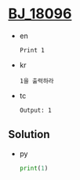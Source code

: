 # [BJ_18096](https://acmicpc.net/problem/18096)

* en

  ```en
  Print 1
  ```

* kr

  ```kr
  1을 출력하라
  ```

* tc

  ```tc
  Output: 1
  ```

## Solution

* py

  ```py
  print(1)
  ```
